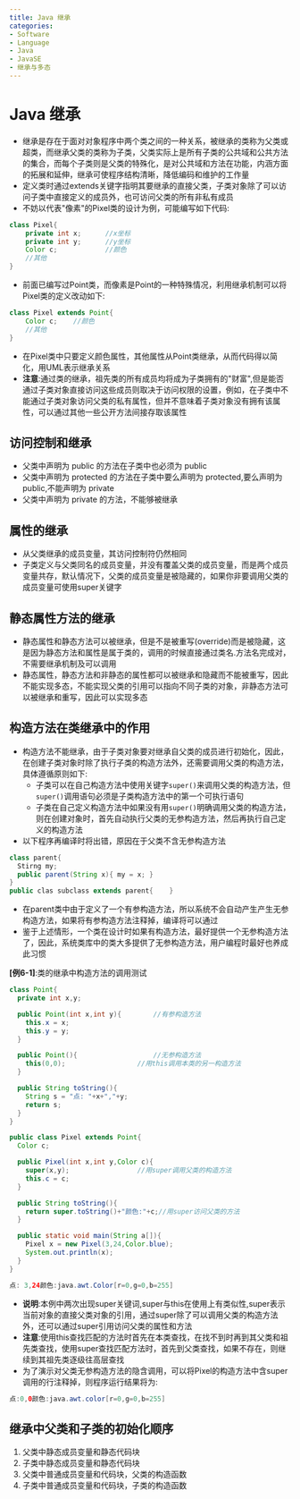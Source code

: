 ```yaml
---
title: Java 继承
categories:
- Software
- Language
- Java
- JavaSE
- 继承与多态
---
```

# Java 继承

- 继承是存在于面对对象程序中两个类之间的一种关系，被继承的类称为父类或超类，而继承父类的类称为子类，父类实际上是所有子类的公共域和公共方法的集合，而每个子类则是父类的特殊化，是对公共域和方法在功能，内涵方面的拓展和延伸，继承可使程序结构清晰，降低编码和维护的工作量
- 定义类时通过extends关键字指明其要继承的直接父类，子类对象除了可以访问子类中直接定义的成员外，也可访问父类的所有非私有成员
- 不妨以代表"像素"的Pixel类的设计为例，可能编写如下代码:

```java
class Pixel{
    private int x;		//x坐标
    private int y;		//y坐标
    Color c;			//颜色
    //其他
}
```

- 前面已编写过Point类，而像素是Point的一种特殊情况，利用继承机制可以将Pixel类的定义改动如下:

```java
class Pixel extends Point{
    Color c;	//颜色
    //其他
}
```

- 在Pixel类中只要定义颜色属性，其他属性从Point类继承，从而代码得以简化，用UML表示继承关系
- **注意**:通过类的继承，祖先类的所有成员均将成为子类拥有的"财富",但是能否通过子类对象直接访问这些成员则取决于访问权限的设置，例如，在子类中不能通过子类对象访问父类的私有属性，但并不意味着子类对象没有拥有该属性，可以通过其他一些公开方法间接存取该属性

## 访问控制和继承

- 父类中声明为 public 的方法在子类中也必须为 public
- 父类中声明为 protected 的方法在子类中要么声明为 protected,要么声明为 public,不能声明为 private
- 父类中声明为 private 的方法，不能够被继承

## 属性的继承

- 从父类继承的成员变量，其访问控制符仍然相同
- 子类定义与父类同名的成员变量，并没有覆盖父类的成员变量，而是两个成员变量共存，默认情况下，父类的成员变量是被隐藏的，如果你非要调用父类的成员变量可使用super关键字

## 静态属性方法的继承

- 静态属性和静态方法可以被继承，但是不是被重写(override)而是被隐藏，这是因为静态方法和属性是属于类的，调用的时候直接通过类名.方法名完成对，不需要继承机制及可以调用
- 静态属性，静态方法和非静态的属性都可以被继承和隐藏而不能被重写，因此不能实现多态，不能实现父类的引用可以指向不同子类的对象，非静态方法可以被继承和重写，因此可以实现多态

## 构造方法在类继承中的作用

- 构造方法不能继承，由于子类对象要对继承自父类的成员进行初始化，因此，在创建子类对象时除了执行子类的构造方法外，还需要调用父类的构造方法，具体遵循原则如下:
  - 子类可以在自己构造方法中使用关键字`super()`来调用父类的构造方法，但`super()`调用语句必须是子类构造方法中的第一个可执行语句
  - 子类在自己定义构造方法中如果没有用`super()`明确调用父类的构造方法，则在创建对象时，首先自动执行父类的无参构造方法，然后再执行自己定义的构造方法
- 以下程序再编译时将出错，原因在于父类不含无参构造方法

```java
class parent{
  Stirng my;
  public parent(String x){ my = x; }
}
public clas subclass extends parent{    }
```

- 在parent类中由于定义了一个有参构造方法，所以系统不会自动产生产生无参构造方法，如果将有参构造方法注释掉，编译将可以通过
- 鉴于上述情形，一个类在设计时如果有构造方法，最好提供一个无参构造方法了，因此，系统类库中的类大多提供了无参构造方法，用户编程时最好也养成此习惯

**[例6-1]**:类的继承中构造方法的调用测试

```java
class Point{
  private int x,y;

  public Point(int x,int y){		//有参构造方法
    this.x = x;
    this.y = y;
  }

  public Point(){					//无参构造方法
    this(0,0);					//用this调用本类的另一构造方法
  }

  public String toString(){
    String s = "点: "+x+","+y;
    return s;
  }
}

public class Pixel extends Point{
  Color c;

  public Pixel(int x,int y,Color c){
    super(x,y);					//用super调用父类的构造方法
    this.c = c;
  }

  public String toString(){
    return super.toString()+"颜色:"+c;//用super访问父类的方法
  }

  public static void main(String a[]){
    Pixel x = new Pixel(3,24,Color.blue);
    System.out.println(x);
  }
}

点: 3,24颜色:java.awt.Color[r=0,g=0,b=255]
```

- **说明**:本例中两次出现super关键词,super与this在使用上有类似性,super表示当前对象的直接父类对象的引用，通过super除了可以调用父类的构造方法外，还可以通过super引用访问父类的属性和方法
- **注意**:使用this查找匹配的方法时首先在本类查找，在找不到时再到其父类和祖先类查找，使用super查找匹配方法时，首先到父类查找，如果不存在，则继续到其祖先类逐级往高层查找
- 为了演示对父类无参构造方法的隐含调用，可以将Pixel的构造方法中含super调用的行注释掉，则程序运行结果将为:

```java
点:0,0颜色:java.awt.color[r=0,g=0,b=255]
```

## 继承中父类和子类的初始化顺序

1. 父类中静态成员变量和静态代码块
2. 子类中静态成员变量和静态代码块
3. 父类中普通成员变量和代码块，父类的构造函数
4. 子类中普通成员变量和代码块，子类的构造函数